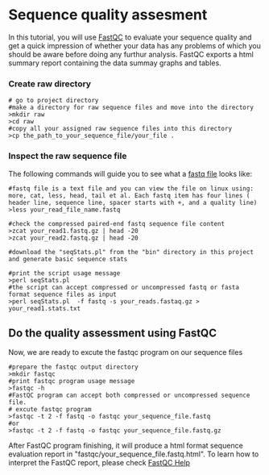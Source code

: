 # Sequence quality assesment
In this tutorial, you will use [FastQC](https://www.bioinformatics.babraham.ac.uk/projects/fastqc/) to evaluate your sequence quality and get a quick impression of whether your data has any problems of which you should be aware before doing any furthur analysis. FastQC exports a html summary report containing the data summay graphs and tables.

### Create raw directory
```
# go to project directory
#make a directory for raw sequence files and move into the directory
>mkdir raw
>cd raw
#copy all your assigned raw sequence files into this directory
>cp the_path_to_your_sequence_file/your_file .
```
### Inspect the raw sequence file  
The following commands will guide you to see what a [fastq file](https://en.wikipedia.org/wiki/FASTQ_format) looks like:
```
#fastq file is a text file and you can view the file on linux using: more, cat, less, head, tail et al. Each fastq item has four lines ( header line, sequence line, spacer starts with +, and a quality line)
>less your_read_file_name.fastq

#check the compressed paired-end fastq sequence file content  
>zcat your_read1.fastq.gz | head -20
>zcat your_read2.fastq.gz | head -20

#download the "seqStats.pl" from the "bin" directory in this project and generate basic sequence stats

#print the script usage message
>perl seqStats.pl
#the script can accept compressed or uncompressed fastq or fasta format sequence files as input 
>perl seqStats.pl  -f fastq -s your_reads.fastaq.gz > your_read1.stats.txt
```
## Do the quality assessment using FastQC
Now, we are ready to excute the fastqc program on our sequence files
```
#prepare the fastqc output directory
>mkdir fastqc
#print fastqc program usage message
>fastqc -h
#FastQC program can accept both compressed or uncompressed sequence file.
# excute fastqc program
>fastqc -t 2 -f fastq -o fastqc your_sequence_file.fastq 
#or
>fastqc -t 2 -f fastq -o fastqc your_sequence_file.fastq.gz
```
After FastQC program finishing, it will produce a html format sequence evaluation report in "fastqc/your_sequence_file.fastq.html". To learn how to interpret the FastQC report, please check  [FastQC Help](http://www.bioinformatics.babraham.ac.uk/projects/fastqc/Help/) 
